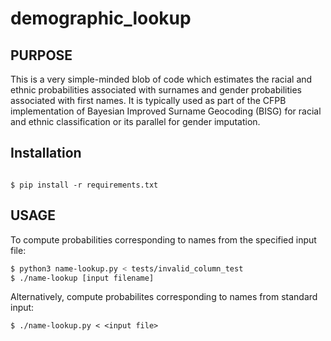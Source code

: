 # demographic_lookup

## PURPOSE

This is a very simple-minded blob of code which estimates the racial
and ethnic probabilities associated with surnames and gender
probabilities associated with first names. It is typically used as
part of the CFPB implementation of Bayesian Improved Surname Geocoding
(BISG) for racial and ethnic classification or its parallel for gender
imputation.

## Installation

```shell

$ pip install -r requirements.txt
```

## USAGE

To compute probabilities corresponding to names from the specified input file:

```bash
$ python3 name-lookup.py < tests/invalid_column_test
$ ./name-lookup [input filename]
```

Alternatively, compute probabilites corresponding to names from standard input:

```
$ ./name-lookup.py < <input file>
```
